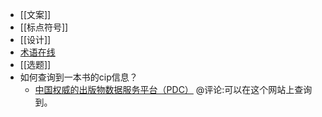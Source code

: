 - [[文案]]
- [[标点符号]]
- [[设计]]
- [术语在线](https://www.termonline.cn/index)
- [[选题]]
- 如何查询到一本书的cip信息？
    - [中国权威的出版物数据服务平台（PDC）](https://pdc.capub.cn/) @评论:可以在这个网站上查询到。
